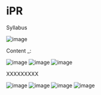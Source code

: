 # iPR

Syllabus

![image](https://user-images.githubusercontent.com/59536110/180279967-30640d17-98b9-4429-9588-5f0ea4d83148.png)

Content _:

![image](https://user-images.githubusercontent.com/59536110/180280637-1ba4d0b1-6468-4d0e-9d43-08dd50035a2e.png)
![image](https://user-images.githubusercontent.com/59536110/180280792-fb9b2d09-71a4-49ea-b147-e4d6982aa63d.png)
![image](https://user-images.githubusercontent.com/59536110/180280830-56d410af-0464-4907-92c3-ceea15744fd6.png)

XXXXXXXXX

![image](https://user-images.githubusercontent.com/59536110/180770726-0a2cdb59-e574-41cd-b239-0b197e701dbd.png)
![image](https://user-images.githubusercontent.com/59536110/180770977-da34d97b-a33c-4596-8e68-4bb1e81d366e.png)
![image](https://user-images.githubusercontent.com/59536110/180771092-aa375239-c8ef-43b0-8e1c-354502ed85cd.png)
![image](https://user-images.githubusercontent.com/59536110/180771227-f5292992-101f-4afb-821e-e22fd034a48a.png)

